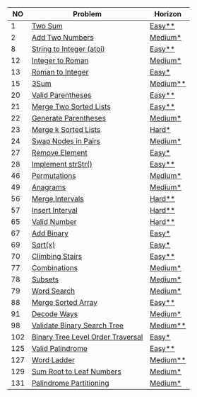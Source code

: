 | NO | Problem | Horizon |
|---|---------|----------|
|1  | [Two Sum](https://leetcode.com/problems/two-sum/) | [Easy**](https://github.com/jsonlog/leetcode/blob/master/Algorithms/src/main/java/com/jsonlog/algorithms/_001/Solution.java) |
|2  | [Add Two Numbers](https://leetcode.com/problems/add-two-numbers/description/) | [Medium*](https://github.com/jsonlog/leetcode/blob/master/Algorithms/src/main/java/com/jsonlog/algorithms/_002/Solution.java) |
|8  | [String to Integer (atoi)](https://leetcode.com/problems/string-to-integer-atoi/) | [Easy**](https://github.com/jsonlog/leetcode/blob/master/Algorithms/src/main/java/com/jsonlog/algorithms/_008/Solution.java) |
| 12 | [Integer to Roman](https://leetcode.com/problems/integer-to-roman) | [Medium*](https://github.com/jsonlog/leetcode/blob/master/Algorithms/src/main/java/com/jsonlog/algorithms/_012/Solution.java) |
| 13 | [Roman to Integer](https://leetcode.com/problems/roman-to-integer) | [Easy*](https://github.com/jsonlog/leetcode/blob/master/Algorithms/src/main/java/com/jsonlog/algorithms/_013/Solution.java) |
|15  | [3Sum](https://leetcode.com/problems/3sum) | [Medium**](https://github.com/jsonlog/leetcode/blob/master/Algorithms/src/main/java/com/jsonlog/algorithms/_015/Solution.java) |
|20  | [Valid Parentheses](https://leetcode.com/problems/valid-parentheses) | [Easy**](https://github.com/jsonlog/leetcode/blob/master/Algorithms/src/main/java/com/jsonlog/algorithms/_020/Solution.java) |
|21  | [Merge Two Sorted Lists](https://leetcode.com/problems/merge-two-sorted-lists) | [Easy**](https://github.com/jsonlog/leetcode/blob/master/Algorithms/src/main/java/com/jsonlog/algorithms/_021/Solution.java) |
| 22 | [Generate Parentheses](https://leetcode.com/problems/generate-parentheses) | [Medium*](https://github.com/jsonlog/leetcode/blob/master/Algorithms/src/main/java/com/jsonlog/algorithms/_022/Solution.java) |
| 23 | [Merge k Sorted Lists](https://leetcode.com/problems/merge-k-sorted-lists) | [Hard*](https://github.com/jsonlog/leetcode/blob/master/Algorithms/src/main/java/com/jsonlog/algorithms/_023/Solution.java) |
| 24 | [Swap Nodes in Pairs](https://leetcode.com/problems/swap-nodes-in-pairs) | [Medium*](https://github.com/jsonlog/leetcode/blob/master/Algorithms/src/main/java/com/jsonlog/algorithms/_024/Solution.java) |
| 27 | [Remove Element](https://leetcode.com/problems/remove-element) | [Easy*](https://github.com/jsonlog/leetcode/blob/master/Algorithms/src/main/java/com/jsonlog/algorithms/_027/Solution.java) |
|28  | [Implement strStr()](https://leetcode.com/problems/implement-strstr) | [Easy**](https://github.com/jsonlog/leetcode/blob/master/Algorithms/src/main/java/com/jsonlog/algorithms/_028/Solution.java) |
| 46 | [Permutations](https://leetcode.com/problems/permutations) | [Medium*](https://github.com/jsonlog/leetcode/blob/master/Algorithms/src/main/java/com/jsonlog/algorithms/_046/Solution.java) |
| 49 | [Anagrams](https://leetcode.com/problems/group-anagrams) | [Medium*](https://github.com/jsonlog/leetcode/blob/master/Algorithms/src/main/java/com/jsonlog/algorithms/_049/Solution.java) |
|56  | [Merge Intervals](https://leetcode.com/problems/merge-intervals) | [Hard**](https://github.com/jsonlog/leetcode/blob/master/Algorithms/src/main/java/com/jsonlog/algorithms/_056/Solution.java) |
|57  | [Insert Interval](https://leetcode.com/problems/insert-interval) | [Hard**](https://github.com/jsonlog/leetcode/blob/master/Algorithms/src/main/java/com/jsonlog/algorithms/_057/Solution.java) |
|65  | [Valid Number](https://leetcode.com/problems/valid-number) | [Hard**](https://github.com/jsonlog/leetcode/blob/master/Algorithms/src/main/java/com/jsonlog/algorithms/_065/Solution.java) |
| 67 | [Add Binary](https://leetcode.com/problems/add-binary) | [Easy*](https://github.com/jsonlog/leetcode/blob/master/Algorithms/src/main/java/com/jsonlog/algorithms/_067/Solution.java) |
| 69 | [Sqrt(x)](https://leetcode.com/problems/sqrtx) | [Easy*](https://github.com/jsonlog/leetcode/blob/master/Algorithms/src/main/java/com/jsonlog/algorithms/_069/Solution.java) |
|70  | [Climbing Stairs](https://leetcode.com/problems/climbing-stairs) | [Easy**](https://github.com/jsonlog/leetcode/blob/master/Algorithms/src/main/java/com/jsonlog/algorithms/_070/Solution.java) |
| 77 | [Combinations](https://leetcode.com/problems/combinations) | [Medium*](https://github.com/jsonlog/leetcode/blob/master/Algorithms/src/main/java/com/jsonlog/algorithms/_077/Solution.java) |
| 78 | [Subsets](https://leetcode.com/problems/subsets) | [Medium*](https://github.com/jsonlog/leetcode/blob/master/Algorithms/src/main/java/com/jsonlog/algorithms/_078/Solution.java) |
| 79 | [Word Search](https://leetcode.com/problems/word-search) | [Medium*](https://github.com/jsonlog/leetcode/blob/master/Algorithms/src/main/java/com/jsonlog/algorithms/_079/Solution.java) |
|88  | [Merge Sorted Array](https://leetcode.com/problems/merge-sorted-array) | [Easy**](https://github.com/jsonlog/leetcode/blob/master/Algorithms/src/main/java/com/jsonlog/algorithms/_088/Solution.java) |
| 91 | [Decode Ways](https://leetcode.com/problems/decode-ways) | [Medium*](https://github.com/jsonlog/leetcode/blob/master/Algorithms/src/main/java/com/jsonlog/algorithms/_091/Solution.java) |
|98  | [Validate Binary Search Tree](https://leetcode.com/problems/validate-binary-search-tree) | [Medium**](https://github.com/jsonlog/leetcode/blob/master/Algorithms/src/main/java/com/jsonlog/algorithms/_098/Solution.java) |
| 102 | [Binary Tree Level Order Traversal](https://leetcode.com/problems/binary-tree-level-order-traversal) | [Easy*](https://github.com/jsonlog/leetcode/blob/master/Algorithms/src/main/java/com/jsonlog/algorithms/_102/Solution.java) |
|125  | [Valid Palindrome](https://leetcode.com/problems/valid-palindrome) | [Easy**](https://github.com/jsonlog/leetcode/blob/master/Algorithms/src/main/java/com/jsonlog/algorithms/_125/Solution.java) |
|127  | [Word Ladder](https://leetcode.com/problems/word-ladder) | [Medium**](https://github.com/jsonlog/leetcode/blob/master/Algorithms/src/main/java/com/jsonlog/algorithms/_127/Solution.java) |
| 129 | [Sum Root to Leaf Numbers](https://leetcode.com/problems/sum-root-to-leaf-numbers) | [Medium*](https://github.com/jsonlog/leetcode/blob/master/Algorithms/src/main/java/com/jsonlog/algorithms/_029/Solution.java) |
| 131 | [Palindrome Partitioning](https://leetcode.com/problems/palindrome-partitioning) | [Medium*](https://github.com/jsonlog/leetcode/blob/master/Algorithms/src/main/java/com/jsonlog/algorithms/_131/Solution.java) |
